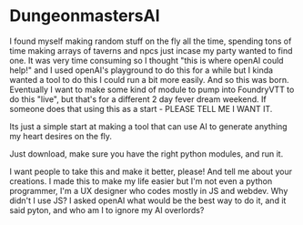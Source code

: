 # DungeonmastersAI
I found myself making random stuff on the fly all the time, spending tons of time making arrays of taverns and npcs just incase my party wanted to find one. It was very time consuming so I thought "this is where openAI could help!" and I used openAI's playground to do this for a while but I kinda wanted a tool to do this I could run a bit more easily. And so this was born. Eventually I want to make some kind of module to pump into FoundryVTT to do this "live", but that's for a different 2 day fever dream weekend. If someone does that using this as a start - PLEASE TELL ME I WANT IT.

Its just a simple start at making a tool that can use AI to generate anything my heart desires on the fly.

Just download, make sure you have the right python modules, and run it.

I want people to take this and make it better, please! And tell me about your creations. I made this to make my life easier but I'm not even a python programmer, I'm a UX designer who codes mostly in JS and webdev. Why didn't I use JS? I asked openAI what would be the best way to do it, and it said pyton, and who am I to ignore my AI overlords?
